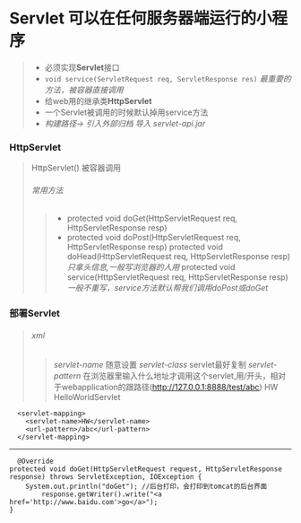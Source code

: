 # Servlet  可以在任何服务器端运行的小程序
> - 必须实现**Servlet**接口
> - `void service(ServletRequest req, ServletResponse res)` *最重要的方法，被容器直接调用*
> - 给web用的继承类**HttpServlet**
> - 一个Servlet被调用的时候默认掉用service方法
> - *构建路径-> 引入外部归档 导入 servlet-api.jar*

### HttpServlet
> HttpServlet() 被容器调用
> ###### 常用方法
>> - protected void doGet(HttpServletRequest req, HttpServletResponse resp)
>> - protected  void	doPost(HttpServletRequest req, HttpServletResponse resp) 
> protected  void	doHead(HttpServletRequest req, HttpServletResponse resp) *只拿头信息,一般写浏览器的人用*
> protected  void	service(HttpServletRequest req, HttpServletResponse resp) *一般不重写，service方法默认帮我们调用doPost或doGet*

### 部署Servlet
>###### xml
>> *servlet-name* 随意设置
>> *servlet-class* servlet最好复制
>> *servlet-pattern* 在浏览器里输入什么地址才调用这个servlet,用/开头，相对于webapplication的跟路径(http://127.0.0.1:8888/test/abc)
      <servlet>
        <servlet-name>HW</servlet-name>
        <servlet-class>HelloWorldServlet</servlet-class>
      </servlet>

      <servlet-mapping>
        <servlet-name>HW</servlet-name>
        <url-pattern>/abc</url-pattern>
      </servlet-mapping>
****
      @Override
	protected void doGet(HttpServletRequest request, HttpServletResponse response) throws ServletException, IOException {
		System.out.println("doGet"); //后台打印，会打印到tomcat的后台界面
            response.getWriter().write("<a href='http://www.baidu.com'>go</a>");
	}
      
